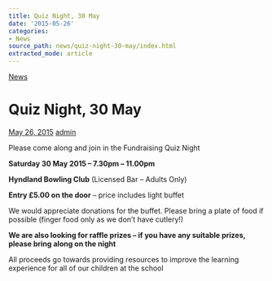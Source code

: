 ```yaml
---
title: Quiz Night, 30 May
date: '2015-05-26'
categories:
- News
source_path: news/quiz-night-30-may/index.html
extracted_mode: article
---
```

[News](category/news/)

# Quiz Night, 30 May

[May 26, 2015](news/quiz-night-30-may/) [admin](author/admin/)

Please come along and join in the Fundraising Quiz Night

**Saturday 30 May 2015 – 7.30pm – 11.00pm**

**Hyndland Bowling Club** (Licensed Bar – Adults Only)

**Entry £5.00 on the door** – price includes light buffet

We would appreciate donations for the buffet. Please bring a plate of food if possible (finger food only as we don’t have cutlery!)

**We are also looking for raffle prizes – if you have any suitable prizes, please bring along on the night**

All proceeds go towards providing resources to improve the learning experience for all of our children at the school
